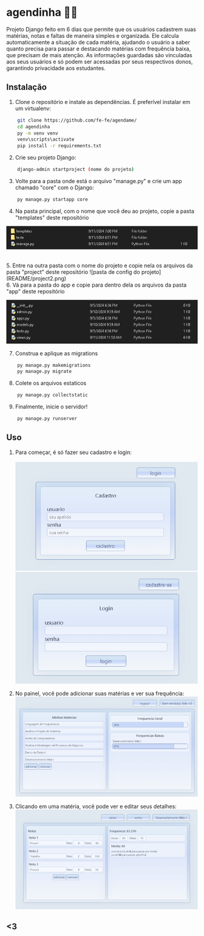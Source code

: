 # agendinha 📝💕

Projeto Django feito em 6 dias que permite que os usuários cadastrem suas matérias, notas e faltas de maneira simples e organizada. Ele calcula automaticamente a situação de cada matéria, ajudando o usuário a saber quanto precisa para passar e destacando matérias com frequência baixa, que precisam de mais atenção.
As informações guardadas são vinculadas aos seus usuários e só podem ser acessadas por seus respectivos donos, garantindo privacidade aos estudantes.

## Instalação


1. Clone o repositório e instale as dependências. É preferível instalar em um virtualenv:
```sh
    git clone https://github.com/fe-fe/agendame/
    cd agendinha
    py -m venv venv
    venv\scripts\activate
    pip install -r requirements.txt
```

2. Crie seu projeto Django:
```sh
    django-admin startproject (nome do projeto)
```

3. Volte para a pasta onde está o arquivo "manage.py" e crie um app chamado "core" com o Django:
```sh
    py manage.py startapp core
```

4. Na pasta principal, com o nome que você deu ao projeto, copie a pasta "templates" deste repositório

![pasta do projeto](README/project1.png)

<br>
5. Entre na outra pasta com o nome do projeto e copie nela os arquivos da pasta "project" deste repositório
![pasta de config do projeto](README/project2.png)
 
<br>
6. Vá para a pasta do app e copie para dentro dela os arquivos da pasta "app" deste repositório

![pasta do app](README/app.png)

7. Construa e aplique as migrations
```sh
    py manage.py makemigrations
    py manage.py migrate
```

8. Colete os arquivos estaticos

```sh
    py manage.py collectstatic
```

9. Finalmente, inicie o servidor!

```sh
    py manage.py runserver
```

## Uso

1. Para começar, é só fazer seu cadastro e login:<br><br>
![pagina de cadastro](README/cadastro.png)
![pagina de login](README/login.png)

2. No painel, você pode adicionar suas matérias e ver sua frequência:<br>
![pagina do painel](README/painel.png)

3. Clicando em uma matéria, você pode ver e editar seus detalhes:<br>
![pagina da materia](README/detalhemateria.png)

## <3
